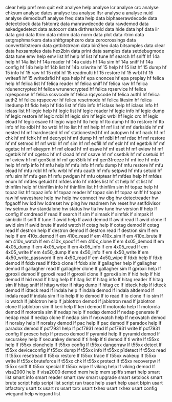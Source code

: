 clear
help
pref
rem
quit
exit
analyse help
analyse lcr
analyse crc
analyse chksum
analyse dates
analyse tea
analyse lfsr
analyse a
analyse nuid
analyse demodbuff
analyse freq
data help
data biphaserawdecode
data detectclock
data fsktonrz
data manrawdecode
data rawdemod
data askedgedetect
data autocorr
data dirthreshold
data hide
data hpf
data iir
data grid
data ltrim
data mtrim
data norm
data plot
data rtrim
data setgraphmarkers
data shiftgraphzero
data zerocrossings
data convertbitstream
data getbitstream
data bin2hex
data bitsamples
data clear
data hexsamples
data hex2bin
data print
data samples
data setdebugmode
data tune
emv help
emv list
hf help
hf list
hf tune
hf search
hf sniff
hf 14a help
hf 14a list
hf 14a reader
hf 14a cuids
hf 14a sim
hf 14a sniff
hf 14a config
hf 14b help
hf 14b list
hf 14b sriwrite
hf 15 help
hf 15 list
hf 15 dump
hf 15 info
hf 15 raw
hf 15 rdbl
hf 15 readmulti
hf 15 restore
hf 15 wrbl
hf 15 writeafi
hf 15 writedsfid
hf epa help
hf epa cnonces
hf epa preplay
hf felica help
hf felica list
hf felica reader
hf felica sniff
hf felica raw
hf felica rdunencrypted
hf felica wrunencrypted
hf felica rqservice
hf felica rqresponse
hf felica scsvcode
hf felica rqsyscode
hf felica auth1
hf felica auth2
hf felica rqspecver
hf felica resetmode
hf felica litesim
hf felica litedump
hf fido help
hf fido list
hf fido info
hf iclass help
hf iclass info
hf iclass list
hf legic help
hf legic list
hf legic reader
hf legic info
hf legic dump
hf legic restore
hf legic rdbl
hf legic sim
hf legic wrbl
hf legic crc
hf legic eload
hf legic esave
hf legic wipe
hf lto help
hf lto dump
hf lto restore
hf lto info
hf lto rdbl
hf lto wrbl
hf lto list
hf mf help
hf mf list
hf mf darkside
hf mf nested
hf mf hardnested
hf mf staticnested
hf mf autopwn
hf mf nack
hf mf chk
hf mf fchk
hf mf decrypt
hf mf dump
hf mf rdbl
hf mf rdsc
hf mf restore
hf mf setmod
hf mf wrbl
hf mf sim
hf mf ecfill
hf mf eclr
hf mf egetblk
hf mf egetsc
hf mf ekeyprn
hf mf eload
hf mf esave
hf mf eset
hf mf eview
hf mf cgetblk
hf mf cgetsc
hf mf cload
hf mf csave
hf mf csetblk
hf mf csetuid
hf mf cview
hf mf gen3uid
hf mf gen3blk
hf mf gen3freeze
hf mf ice
hf mfp help
hf mfp info
hf mfu help
hf mfu info
hf mfu dump
hf mfu restore
hf mfu eload
hf mfu rdbl
hf mfu wrbl
hf mfu cauth
hf mfu setpwd
hf mfu setuid
hf mfu sim
hf mfu gen
hf mfu pwdgen
hf mfu otptear
hf mfdes help
hf mfdes enum
hf mfdes getuid
hf mfdes info
hf mfdes list
hf st help
hf st list
hf thinfilm help
hf thinfilm info
hf thinfilm list
hf thinfilm sim
hf topaz help
hf topaz list
hf topaz info
hf topaz reader
hf topaz sim
hf topaz sniff
hf topaz raw
hf waveshare help
hw help
hw connect
hw dbg
hw detectreader
hw fpgaoff
hw lcd
hw lcdreset
hw ping
hw readmem
hw reset
hw setlfdivisor
hw setmux
hw standalone
hw status
hw tia
hw tune
hw version
lf help
lf config
lf cmdread
lf read
lf search
lf sim
lf simask
lf simfsk
lf simpsk
lf simbidir
lf sniff
lf tune
lf awid help
lf awid demod
lf awid read
lf awid clone
lf awid sim
lf awid brute
lf awid watch
lf cotag help
lf cotag demod
lf cotag read
lf destron help
lf destron demod
lf destron read
lf destron sim
lf em help
lf em 410x_demod
lf em 410x_read
lf em 410x_sim
lf em 410x_brute
lf em 410x_watch
lf em 410x_spoof
lf em 410x_clone
lf em 4x05_demod
lf em 4x05_dump
lf em 4x05_wipe
lf em 4x05_info
lf em 4x05_read
lf em 4x05_write
lf em 4x50_dump
lf em 4x50_info
lf em 4x50_write
lf em 4x50_write_password
lf em 4x50_read
lf em 4x50_wipe
lf fdxb help
lf fdxb demod
lf fdxb read
lf fdxb clone
lf fdxb sim
lf gallagher help
lf gallagher demod
lf gallagher read
lf gallagher clone
lf gallagher sim
lf gproxii help
lf gproxii demod
lf gproxii read
lf gproxii clone
lf gproxii sim
lf hid help
lf hid demod
lf hid read
lf hitag help
lf hitag list
lf hitag info
lf hitag reader
lf hitag sim
lf hitag sniff
lf hitag writer
lf hitag dump
lf hitag cc
lf idteck help
lf idteck demod
lf idteck read
lf indala help
lf indala demod
lf indala altdemod
lf indala read
lf indala sim
lf io help
lf io demod
lf io read
lf io clone
lf io sim
lf io watch
lf jablotron help
lf jablotron demod
lf jablotron read
lf jablotron clone
lf jablotron sim
lf keri help
lf keri demod
lf motorola help
lf motorola demod
lf motorola sim
lf nedap help
lf nedap demod
lf nedap generate
lf nedap read
lf nedap clone
lf nedap sim
lf nexwatch help
lf nexwatch demod
lf noralsy help
lf noralsy demod
lf pac help
lf pac demod
lf paradox help
lf paradox demod
lf pcf7931 help
lf pcf7931 read
lf pcf7931 write
lf pcf7931 config
lf presco help
lf presco demod
lf pyramid help
lf pyramid demod
lf securakey help
lf securakey demod
lf ti help
lf ti demod
lf ti write
lf t55xx help
lf t55xx clonehelp
lf t55xx config
lf t55xx dangerraw
lf t55xx detect
lf t55xx deviceconfig
lf t55xx dump
lf t55xx info
lf t55xx p1detect
lf t55xx read
lf t55xx resetread
lf t55xx restore
lf t55xx trace
lf t55xx wakeup
lf t55xx write
lf t55xx bruteforce
lf t55xx chk
lf t55xx protect
lf t55xx recoverpw
lf t55xx sniff
lf t55xx special
lf t55xx wipe
lf viking help
lf viking demod
lf visa2000 help
lf visa2000 demod
mem help
mem spiffs
smart help
smart list
smart info
smart reader
smart raw
smart upgrade
smart setclock
smart brute
script help
script list
script run
trace help
usart help
usart btpin
usart btfactory
usart tx
usart rx
usart txrx
usart txhex
usart rxhex
usart config
wiegand help
wiegand list
